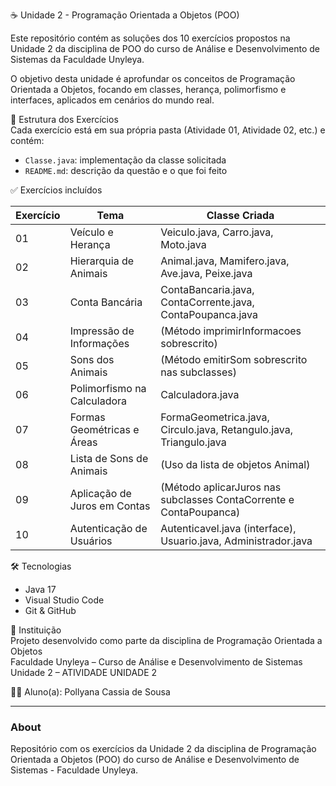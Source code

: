 ☕ Unidade 2 - Programação Orientada a Objetos (POO)

Este repositório contém as soluções dos 10 exercícios propostos na Unidade 2 da disciplina de POO do curso de Análise e Desenvolvimento de Sistemas da Faculdade Unyleya.

O objetivo desta unidade é aprofundar os conceitos de Programação Orientada a Objetos, focando em classes, herança, polimorfismo e interfaces, aplicados em cenários do mundo real.

📁 Estrutura dos Exercícios  
Cada exercício está em sua própria pasta (Atividade 01, Atividade 02, etc.) e contém:  
- `Classe.java`: implementação da classe solicitada  
- `README.md`: descrição da questão e o que foi feito  

✅ Exercícios incluídos  

| Exercício | Tema                         | Classe Criada         |
|-----------|------------------------------|----------------------|
| 01        | Veículo e Herança             | Veiculo.java, Carro.java, Moto.java |
| 02        | Hierarquia de Animais         | Animal.java, Mamifero.java, Ave.java, Peixe.java |
| 03        | Conta Bancária                | ContaBancaria.java, ContaCorrente.java, ContaPoupanca.java |
| 04        | Impressão de Informações      | (Método imprimirInformacoes sobrescrito) |
| 05        | Sons dos Animais              | (Método emitirSom sobrescrito nas subclasses) |
| 06        | Polimorfismo na Calculadora   | Calculadora.java     |
| 07        | Formas Geométricas e Áreas   | FormaGeometrica.java, Circulo.java, Retangulo.java, Triangulo.java |
| 08        | Lista de Sons de Animais      | (Uso da lista de objetos Animal) |
| 09        | Aplicação de Juros em Contas  | (Método aplicarJuros nas subclasses ContaCorrente e ContaPoupanca) |
| 10        | Autenticação de Usuários      | Autenticavel.java (interface), Usuario.java, Administrador.java |

🛠️ Tecnologias  
- Java 17  
- Visual Studio Code  
- Git & GitHub  

🏫 Instituição  
Projeto desenvolvido como parte da disciplina de Programação Orientada a Objetos  
Faculdade Unyleya – Curso de Análise e Desenvolvimento de Sistemas  
Unidade 2 – ATIVIDADE UNIDADE 2  

👩‍💻 Aluno(a): Pollyana Cassia de Sousa

---

### About  
Repositório com os exercícios da Unidade 2 da disciplina de Programação Orientada a Objetos (POO) do curso de Análise e Desenvolvimento de Sistemas - Faculdade Unyleya.


